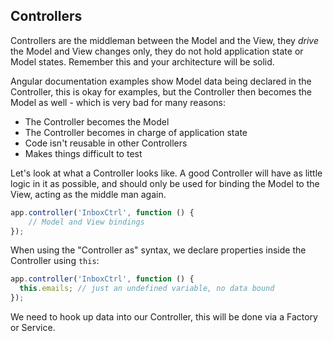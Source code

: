 ## Controllers

Controllers are the middleman between the Model and the View, they _drive_ the Model and View changes only, they do not hold application state or Model states. Remember this and your architecture will be solid.

Angular documentation examples show Model data being declared in the Controller, this is okay for examples, but the Controller then becomes the Model as well - which is very bad for many reasons:

* The Controller becomes the Model
* The Controller becomes in charge of application state
* Code isn't reusable in other Controllers
* Makes things difficult to test

Let's look at what a Controller looks like. A good Controller will have as little logic in it as possible, and should only be used for binding the Model to the View, acting as the middle man again.

````js
app.controller('InboxCtrl', function () {
    // Model and View bindings
});
````

When using the "Controller as" syntax, we declare properties inside the Controller using `this`:

````js
app.controller('InboxCtrl', function () {
  this.emails; // just an undefined variable, no data bound
});
````

We need to hook up data into our Controller, this will be done via a Factory or Service.